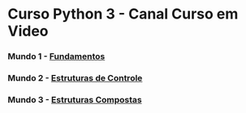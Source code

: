 <h1>Curso Python 3 - Canal Curso em Video</h1>
<h3>Mundo 1 - <a href="https://www.youtube.com/playlist?list=PLHz_AreHm4dlKP6QQCekuIPky1CiwmdI6" target="_blank" rel="external">Fundamentos</a></h3>
<h3>Mundo 2 - <a href="https://www.youtube.com/playlist?list=PLHz_AreHm4dk_nZHmxxf_J0WRAqy5Czye" target="_blank" rel="external"> Estruturas de Controle</a></h3>
<h3>Mundo 3 - <a href="https://www.youtube.com/playlist?list=PLHz_AreHm4dksnH2jVTIVNviIMBVYyFnH" target="_blank" rel="external">Estruturas Compostas</a></h3>
